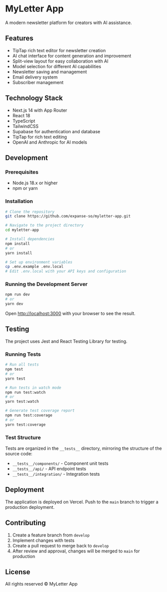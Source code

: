 # MyLetter App

A modern newsletter platform for creators with AI assistance.

## Features

- TipTap rich text editor for newsletter creation
- AI chat interface for content generation and improvement
- Split-view layout for easy collaboration with AI
- Model selection for different AI capabilities
- Newsletter saving and management
- Email delivery system
- Subscriber management

## Technology Stack

- Next.js 14 with App Router
- React 18
- TypeScript
- TailwindCSS
- Supabase for authentication and database
- TipTap for rich text editing
- OpenAI and Anthropic for AI models

## Development

### Prerequisites

- Node.js 18.x or higher
- npm or yarn

### Installation

```bash
# Clone the repository
git clone https://github.com/expanse-so/myletter-app.git

# Navigate to the project directory
cd myletter-app

# Install dependencies
npm install
# or
yarn install

# Set up environment variables
cp .env.example .env.local
# Edit .env.local with your API keys and configuration
```

### Running the Development Server

```bash
npm run dev
# or
yarn dev
```

Open [http://localhost:3000](http://localhost:3000) with your browser to see the result.

## Testing

The project uses Jest and React Testing Library for testing.

### Running Tests

```bash
# Run all tests
npm test
# or
yarn test

# Run tests in watch mode
npm run test:watch
# or
yarn test:watch

# Generate test coverage report
npm run test:coverage
# or
yarn test:coverage
```

### Test Structure

Tests are organized in the `__tests__` directory, mirroring the structure of the source code:

- `__tests__/components/` - Component unit tests
- `__tests__/api/` - API endpoint tests
- `__tests__/integration/` - Integration tests

## Deployment

The application is deployed on Vercel. Push to the `main` branch to trigger a production deployment.

## Contributing

1. Create a feature branch from `develop`
2. Implement changes with tests
3. Create a pull request to merge back to `develop`
4. After review and approval, changes will be merged to `main` for production

## License

All rights reserved © MyLetter App